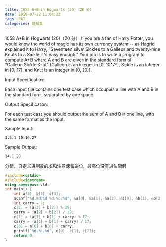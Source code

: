 ```yaml
---
title: 1058 A+B in Hogwarts (20)（20 分）
date: 2018-07-22 11:08:22
tags: PAT
categories: 题解集
---
```



1058 A+B in Hogwarts (20)（20 分）
If you are a fan of Harry Potter, you would know the world of magic has its own currency system -- as Hagrid explained it to Harry, "Seventeen silver Sickles to a Galleon and twenty-nine Knuts to a Sickle, it's easy enough." Your job is to write a program to compute A+B where A and B are given in the standard form of "Galleon.Sickle.Knut" (Galleon is an integer in [0, 10^7^], Sickle is an integer in [0, 17), and Knut is an integer in [0, 29)).

Input Specification:

Each input file contains one test case which occupies a line with A and B in the standard form, separated by one space.

Output Specification:

For each test case you should output the sum of A and B in one line, with the same format as the input.

Sample Input:
```
3.2.1 10.16.27
```
Sample Output:
```
14.1.28
```
分析，自定义进制数的求和注意保留进位，最高位没有进位限制
```cpp
#include<cstdio>
#include<iostream>
using namespace std;
int main() {
    int a[3], b[3], c[3];
    scanf("%d.%d.%d %d.%d.%d", &a[0], &a[1], &a[2], &b[0], &b[1], &b[2]);
    int carry = 0;
    c[2] = (a[2] + b[2]) % 29;
    carry = (a[2] + b[2]) / 29;
    c[1] = (a[1] + b[1] + carry) % 17;
    carry = (a[1] + b[1] + carry) / 17;
    c[0] = a[0] + b[0] + carry;
    printf("%d.%d.%d", c[0], c[1], c[2]);
    return 0;
}

```